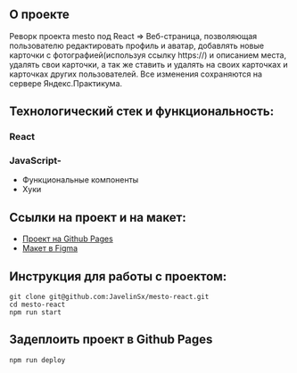 ## О проекте
Реворк проекта mesto под React =>
Веб-страница, позволяющая пользователю редактировать профиль и аватар, добавлять новые карточки с фотографией(используя ссылку https://) и описанием места, удалять свои карточки, а так же ставить и удалять на своих карточках и карточках других пользователей. Все изменения сохраняются на сервере Яндекс.Практикума.

## Технологический стек и функциональность:
### React

### JavaScript-
* Функциональные компоненты
* Хуки


## Ссылки на проект и на макет:
* [Проект на Github Pages](https://javelinsx.github.io/mesto/)
* [Макет в Figma](https://www.figma.com/file/2cn9N9jSkmxD84oJik7xL7/JavaScript.-Sprint-4?node-id=0%3A1)

## Инструкция для работы с проектом:
```
git clone git@github.com:JavelinSx/mesto-react.git
cd mesto-react
npm run start
```
## Задеплоить проект в Github Pages
```
npm run deploy
```